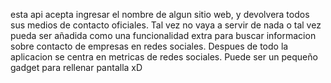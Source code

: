 esta api acepta ingresar el nombre de algun sitio web, y devolvera todos sus medios de contacto oficiales. Tal vez no vaya a servir de nada o tal vez pueda ser añadida como una funcionalidad extra para buscar informacion sobre contacto de empresas en redes sociales. Despues de todo la aplicacion se centra en metricas de redes sociales. Puede ser un pequeño gadget para rellenar pantalla xD
